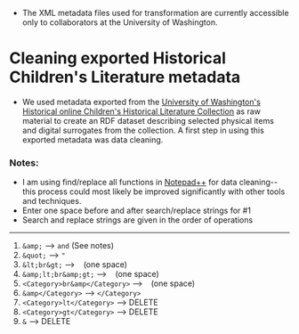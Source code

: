 - The XML metadata files used for transformation are currently accessible only to collaborators at the University of Washington. 

# Cleaning exported Historical Children's Literature metadata  
- We used metadata exported from the [University of Washington's Historical online Children's Historical Literature Collection](http://content.lib.washington.edu/childrensweb/index.html) as raw material to create an RDF dataset describing selected physical items and digital surrogates from the collection. A first step in using this exported metadata was data cleaning.  
 
### Notes:

- I am using find/replace all functions in [Notepad++](https://notepad-plus-plus.org/) for data cleaning--this process could most likely be improved significantly with other tools and techniques.
- Enter one space before and after search/replace strings for #1
- Search and replace strings are given in the order of operations
---
1. ` &amp; ` --> ` and ` (See notes)
2. `&quot;` --> `"`
3. `&lt;br&gt;` --> ` ` (one space)
4. `&amp;lt;br&amp;gt;` --> ` ` (one space)
5. `<Category>br&amp</Category>` --> ` ` (one space)
6. `&amp</Category>` --> `</Category>`
7. `<Category>lt</Category>` --> DELETE
8. `<Category>gt</Category>` --> DELETE
9. `&` --> DELETE
